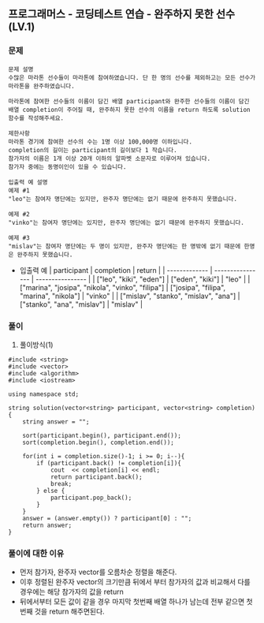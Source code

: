 ## 프로그래머스 - 코딩테스트 연습 - 완주하지 못한 선수(LV.1)

### 문제

```
문제 설명
수많은 마라톤 선수들이 마라톤에 참여하였습니다. 단 한 명의 선수를 제외하고는 모든 선수가 마라톤을 완주하였습니다.

마라톤에 참여한 선수들의 이름이 담긴 배열 participant와 완주한 선수들의 이름이 담긴 배열 completion이 주어질 때, 완주하지 못한 선수의 이름을 return 하도록 solution 함수를 작성해주세요.

제한사항
마라톤 경기에 참여한 선수의 수는 1명 이상 100,000명 이하입니다.
completion의 길이는 participant의 길이보다 1 작습니다.
참가자의 이름은 1개 이상 20개 이하의 알파벳 소문자로 이루어져 있습니다.
참가자 중에는 동명이인이 있을 수 있습니다.

입출력 예 설명
예제 #1
"leo"는 참여자 명단에는 있지만, 완주자 명단에는 없기 때문에 완주하지 못했습니다.

예제 #2
"vinko"는 참여자 명단에는 있지만, 완주자 명단에는 없기 때문에 완주하지 못했습니다.

예제 #3
"mislav"는 참여자 명단에는 두 명이 있지만, 완주자 명단에는 한 명밖에 없기 때문에 한명은 완주하지 못했습니다.
```

- 입출력 예
  | participant | completion | return |
  | ------------- | ---------------- | ---------------- |
  | ["leo", "kiki", "eden"] | ["eden", "kiki"] | "leo" | 
  | ["marina", "josipa", "nikola", "vinko", "filipa"] | ["josipa", "filipa", "marina", "nikola"] | "vinko" |
  | ["mislav", "stanko", "mislav", "ana"] | ["stanko", "ana", "mislav"] | "mislav" |
  
### 풀이

1. 풀이방식(1)

```
#include <string>
#include <vector>
#include <algorithm>
#include <iostream>

using namespace std;

string solution(vector<string> participant, vector<string> completion) {
    string answer = "";
    
    sort(participant.begin(), participant.end());
    sort(completion.begin(), completion.end());
    
    for(int i = completion.size()-1; i >= 0; i--){
        if (participant.back() != completion[i]){
            cout  << completion[i] << endl;
            return participant.back();
            break;
        } else {
            participant.pop_back();    
        }
    }
    answer = (answer.empty()) ? participant[0] : "";
    return answer;
}
```

### 풀이에 대한 이유

- 먼저 참가자, 완주자 vector를 오름차순 정렬을 해준다.
- 이후 정렬된 완주자 vector의 크기만큼 뒤에서 부터 참가자의 값과 비교해서 다를 경우에는 해당 참가자의 값을 return
- 뒤에서부터 모든 값이 같을 경우 마지막 첫번째 배열 하나가 남는데 전부 같으면 첫번째 것을 return 해주면된다.